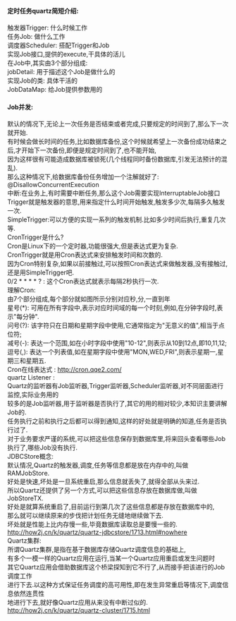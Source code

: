 #### 定时任务quartz简短介绍: <br>
触发器Trigger: 什么时候工作 <br>
任务Job: 做什么工作 <br>
调度器Scheduler: 搭配Trigger和Job <br>
实现Job接口,提供的execute,干具体的活儿 <br>
在Job中,其实由3个部分组成:<br>
jobDetail: 用于描述这个Job是做什么的 <br>
实现Job的类: 具体干活的 <br>
JobDataMap: 给Job提供参数用的 <br>
#### Job并发: <br>
默认的情况下,无论上一次任务是否结束或者完成,只要规定的时间到了,那么下一次就开始.<br>
有时候会做长时间的任务,比如数据库备份,这个时候就希望上一次备份成功结束之后,才开始下一次备份,即便是规定时间到了,也不能开始,<br>
因为这样很有可能造成数据库被锁死(几个线程同时备份数据库,引发无法预计的混乱). <br>
那么这种情况下,给数据库备份任务增加一个注解就好了: <br>
@DisallowConcurrentExecution <br>
中断:在业务上,有时需要中断任务,那么这个Job需要实现InterruptableJob接口 <br>
Trigger就是触发器的意思,用来指定什么时间开始触发,触发多少次,每隔多久触发一次.<br>
SimpleTrigger:可以方便的实现一系列的触发机制.比如多少时间后执行,重复几次等. <br>
CronTrigger是什么? <br>
Cron是Linux下的一个定时器,功能很强大,但是表达式更为复杂. <br>
CronTrigger就是用Cron表达式来安排触发时间和次数的.<br>
因为Cron特别复杂,如果以前接触过,可以按照Cron表达式来做触发器,没有接触过,还是用SimpleTrigger吧.<br>
0/2 * * * * ?  : 这个Cron表达式就表示每隔2秒执行一次. <br>
理解Cron: <br>
由7个部分组成,每个部分就如图所示分别对应秒,分,一直到年 <br>
星号(*): 可用在所有字段中,表示对应时间域的每一个时刻,例如,在分钟字段时,表示"每分钟". <br>
问号(?): 该字符只在日期和星期字段中使用,它通常指定为"无意义的值",相当于点位符; <br>
减号(-): 表达一个范围,如在小时字段中使用"10-12",则表示从10到12点,即10,11,12;<br>
逗号(,): 表达一个列表值,如在星期字段中使用"MON,WED,FRI",则表示星期一,星期三和星期五.<br>
Cron在线表达式 : http://cron.qqe2.com/ <br>
quartz Listener : <br>
Quartz的监听器有Job监听器,Trigger监听器,Scheduler监听器,对不同层面进行监控,实际业务用的<br>
较多的是Job监听器,用于监听器是否执行了,其它的用的相对较少,本知识主要讲解Job的.<br>
任务执行之前和执行之后都可以得到通知,这样的好处就是明确的知道,任务是否执行过了. <br>
对于业务要求严谨的系统,可以把这些信息保存到数据库里,将来回头查看哪些Job执行了,哪些Job没有执行. <br>
JDBCStore概念: <br>
默认情况,Quartz的触发器,调度,任务等信息都是放在内存中的,叫做RAMJobStore.<br>
好处是快速,坏处是一旦系统重启,那么信息就丢失了,就得全部从头来过.<br>
所以Quartz还提供了另一个方式,可以把这些信息存放在数据库做,叫做JobStoreTX.<br>
好处是就算系统重启了,目前运行到第几次了这些信息都是存放在数据库中的,<br>
那么就可以继续原来的步伐把计划任务无缝地继续做下去.<br>
坏处就是性能上比内存慢一些,毕竟数据库读取总是要慢一些的.<br>
http://how2j.cn/k/quartz/quartz-jdbcstore/1713.html#nowhere  <br>
Quartz集群: <br>
所谓Quartz集群,是指在基于数据库存储Quartz调度信息的基础上,<br>
有多个一模一样的Quartz应用在运行,当某一个Quartz应用重启或发生问题时<br>
其它Quartz应用会借助数据库这个桥梁探知到它不行了,从而接手把该进行的Job调度工作<br>
进行下去.以这种方式保证任务调度的高可用性,即在发生异常重启等情况下,调度信息依然连贯性<br>
地进行下去,就好像Quartz应用从来没有中断过似的.<br>
http://how2j.cn/k/quartz/quartz-cluster/1715.html <br>





